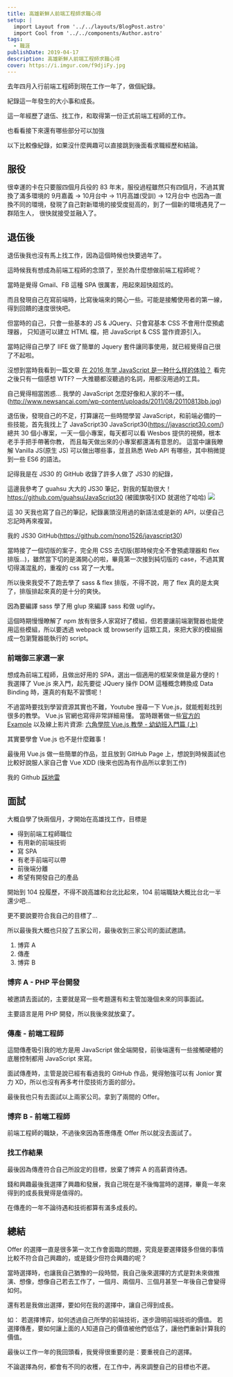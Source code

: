 ```yaml
---
title: 高雄新鮮人前端工程師求職心得
setup: |
  import Layout from '../../layouts/BlogPost.astro'
  import Cool from '../../components/Author.astro'
tags: 
  - 職涯
publishDate: 2019-04-17
description: 高雄新鮮人前端工程師求職心得
cover: https://i.imgur.com/f9djiFy.jpg
---
```


去年四月入行前端工程師到現在工作一年了，做個紀錄。

紀錄這一年發生的大小事和成長。

這一年經歷了退伍、找工作，和取得第一份正式前端工程師的工作。

也看看接下來還有哪些部分可以加強

以下比較像紀錄，如果沒什麼興趣可以直接跳到後面看求職經歷和結論。
## 服役
很幸運的卡在只要服四個月兵役的 83 年末，服役過程雖然只有四個月，不過其實換了滿多環境的
9月嘉義 -> 10月台中 -> 11月高雄(受訓) -> 12月台中
也因為一直換不同的環境，發現了自己對新環境的接受度挺高的，到了一個新的環境遇見了一群陌生人，
很快就接受並融入了。

## 退伍後
退伍後我也沒有馬上找工作，因為這個時候也快要過年了。

這時候我有想成為前端工程師的念頭了，至於為什麼想做前端工程師呢？

當時是覺得 Gmail、FB 這種 SPA 很厲害，用起來超快超炫的。

而且發現自己在寫前端時，比寫後端來的開心一些。可能是接觸使用者的第一線，得到回饋的速度很快吧。

但當時的自己，只會一些基本的 JS & JQuery、只會寫基本 CSS 不會用什麼預處理器，
只知道可以建立 HTML 檔，把 JavaScript & CSS 當作資源引入。

當時記得自己學了 IIFE 做了簡單的 Jquery 套件讓同事使用，就已經覺得自己很了不起啦。

沒想到當時我看到一篇文章 [在 2016 年学 JavaScript 是一种什么样的体验？](https://zhuanlan.zhihu.com/p/22782487)
看完之後只有一個感想
WTF?
一大推聽都沒聽過的名詞，用都沒用過的工具。

自己覺得相當困惑... 我學的 JavaScript 怎麼好像和人家的不一樣。(http://www.newsancai.com/wp-content/uploads/2011/08/20110813bb.jpg)

退伍後，發現自己的不足，打算讓花一些時間學習 JavaScript，和前端必備的一些技能，首先我找上了 JavaScript30
JavaScript30(https://javascript30.com/)
總共 30 個小專案，一天一個小專案，每天都可以看 Wesbos 提供的視頻，根本老手手把手帶著你教，
而且每天做出來的小專案都還滿有意思的。
這當中讓我瞭解 Vanilla JS(原生 JS) 可以做出哪些事，並且熟悉 Web API 有哪些，其中稍微提到一些 ES6 的語法。

記得我是在 JS30 的 GitHub 收錄了許多人做了 JS30 的紀錄，

這邊我參考了 guahsu 大大的 JS30 筆記，對我的幫助很大！https://github.com/guahsu/JavaScript30
(被國旗吸引XD 就選他了哈哈)
![](https://i.imgur.com/AyeqvGn.png)

這 30 天我也寫了自己的筆記，紀錄裏頭沒用過的新語法或是新的 API，以便自己忘記時再來複習。

我的 JS30 GitHub(https://github.com/nono1526/javascript30)

當時接了一個切版的案子，完全用 CSS 去切版(那時候完全不會預處理器和 flex 排版...)，雖然當下切的是滿開心的啦，畢竟第一次接到純切版的 case，不過其實切得滿混亂的，重複的 css 寫了一大堆。

所以後來我受不了跑去學了 sass & flex 排版，不得不說，用了 flex 真的是太爽了，排版排起來真的是十分的爽快。

因為要編譯 sass 學了用 glup 來編譯 sass 和做 uglify。

這個時期慢慢瞭解了 npm 放有很多人家寫好了模組，但若要讓前端瀏覽器也能使用這些模組，所以要透過 webpack 或 browserify 這類工具，來把大家的模組捆成一包瀏覽器能執行的 script。

### 前端御三家選一家
想成為前端工程師，且做出好用的 SPA，選出一個適用的框架來做是最方便的！我選擇了 Vue.js 來入門，起先要從 JQuery 操作 DOM 這種概念轉換成 Data Binding 時，還真的有點不習慣呢！

不過當時要找到學習資源其實也不難，Youtube 搜尋一下 Vue.js，就能輕鬆找到很多的教學。
Vue.js 官網也寫得非常詳細易懂。
當時跟著做一些[官方的 Example](https://vuejs.org/v2/examples/)
以及線上影片資源: [六角學院 Vue.js 教學 - 幼幼班入門篇 (上)](https://www.youtube.com/watch?v=8O3teHziU_E)

其實要學會 Vue.js 也不是什麼難事！

最後用 Vue.js 做一些簡單的作品，並且放到 GitHub Page 上，想說到時候面試也比較好說服人家自己會 Vue XDD (後來也因為有作品所以拿到工作)

我的 Github [踩地雷](https://github.com/nono1526/VueMinesweeper)

## 面試
大概自學了快兩個月，才開始在高雄找工作，目標是
* 得到前端工程師職位
* 有用新的前端技術
* 寫 SPA
* 有老手前端可以帶
* 前後端分離
* 希望有開發自己的產品

開始到 104 投履歷，不得不說高雄和台北比起來，104 前端職缺大概比台北一半還少吧...

更不要說要符合我自己的目標了...

所以最後我大概也只投了五家公司，最後收到三家公司的面試邀請。

1. 博弈 A
2. 傳產
3. 博弈 B

### 博弈 A - PHP 平台開發
被邀請去面試的，主要就是寫一些考題還有和主管加幾個未來的同事面試。

主要語言是用 PHP 開發，所以我後來就放棄了。
### 傳產 - 前端工程師
這間傳產吸引我的地方是用 JavaScript 做全端開發，前後端還有一些接觸硬體的底層控制都用 JavaScript 來寫。

面試傳產時，主管是說已經有看過我的 GitHub 作品，覺得勉強可以有 Jonior 實力 XD，所以也沒有再多考什麼技術方面的部分。

最後我也只有去面試以上兩家公司。拿到了兩間的 Offer。

### 博弈 B - 前端工程師
前端工程師的職缺，不過後來因為答應傳產 Offer 所以就沒去面試了。

### 找工作結果
最後因為傳產符合自己所設定的目標，放棄了博弈 A 的高薪資待遇。

錢和興趣最後我選擇了興趣和發展，我自己現在是不後悔當時的選擇，畢竟一年來得到的成長我覺得是值得的。

在傳產的一年不論待遇和技術都算有滿多成長的。

## 總結
Offer 的選擇一直是很多第一次工作會面臨的問題，究竟是要選擇錢多但做的事情比較不符合自己興趣的，或是錢少但符合興趣的呢？

當時選擇時，也讓我自己猶豫的一段時間，我自己後來選擇的方式是對未來做推演、想像，想像自己若去工作了，一個月、兩個月、三個月甚至一年後自己會變得如何。

還有若是我做出選擇，要如何在我的選擇中，讓自己得到成長。

如：
若選擇博弈，如何透過自己所學的前端技術，逐步證明前端技術的價值。
若選擇傳產，要如何讓上面的人知道自己的價值被他們低估了，讓他們重新計算我的價值。

最後以工作一年的我回頭看，我覺得很重要的是：要重視自己的選擇。

不論選擇為何，都會有不同的收穫，在工作中，再來調整自己的目標也不遲。
